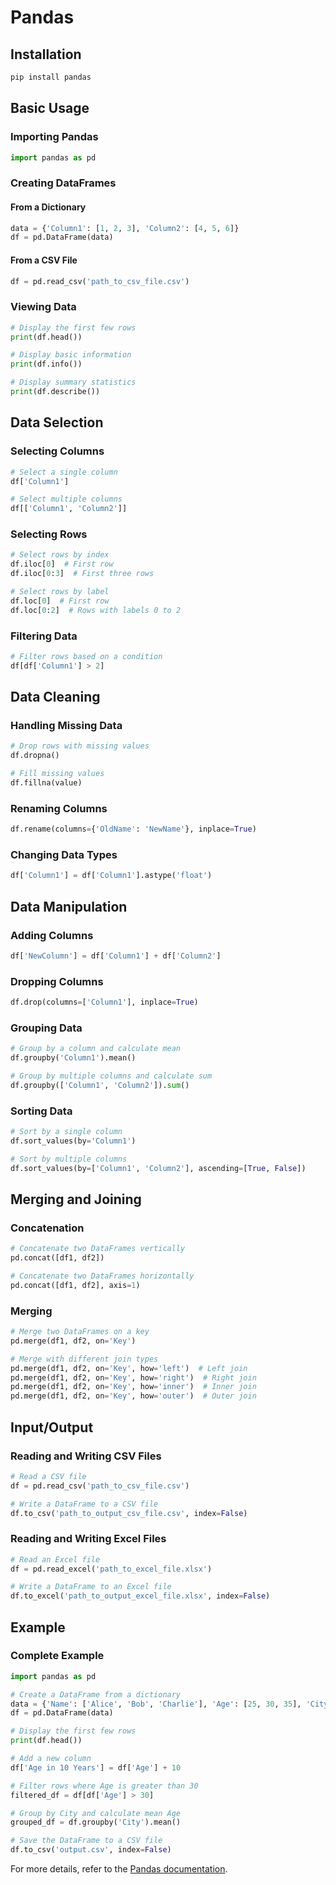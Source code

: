 
# Pandas

## Installation
```bash
pip install pandas
```

## Basic Usage

### Importing Pandas
```python
import pandas as pd
```

### Creating DataFrames

#### From a Dictionary
```python
data = {'Column1': [1, 2, 3], 'Column2': [4, 5, 6]}
df = pd.DataFrame(data)
```

#### From a CSV File
```python
df = pd.read_csv('path_to_csv_file.csv')
```

### Viewing Data
```python
# Display the first few rows
print(df.head())

# Display basic information
print(df.info())

# Display summary statistics
print(df.describe())
```

## Data Selection

### Selecting Columns
```python
# Select a single column
df['Column1']

# Select multiple columns
df[['Column1', 'Column2']]
```

### Selecting Rows
```python
# Select rows by index
df.iloc[0]  # First row
df.iloc[0:3]  # First three rows

# Select rows by label
df.loc[0]  # First row
df.loc[0:2]  # Rows with labels 0 to 2
```

### Filtering Data
```python
# Filter rows based on a condition
df[df['Column1'] > 2]
```

## Data Cleaning

### Handling Missing Data
```python
# Drop rows with missing values
df.dropna()

# Fill missing values
df.fillna(value)
```

### Renaming Columns
```python
df.rename(columns={'OldName': 'NewName'}, inplace=True)
```

### Changing Data Types
```python
df['Column1'] = df['Column1'].astype('float')
```

## Data Manipulation

### Adding Columns
```python
df['NewColumn'] = df['Column1'] + df['Column2']
```

### Dropping Columns
```python
df.drop(columns=['Column1'], inplace=True)
```

### Grouping Data
```python
# Group by a column and calculate mean
df.groupby('Column1').mean()

# Group by multiple columns and calculate sum
df.groupby(['Column1', 'Column2']).sum()
```

### Sorting Data
```python
# Sort by a single column
df.sort_values(by='Column1')

# Sort by multiple columns
df.sort_values(by=['Column1', 'Column2'], ascending=[True, False])
```

## Merging and Joining

### Concatenation
```python
# Concatenate two DataFrames vertically
pd.concat([df1, df2])

# Concatenate two DataFrames horizontally
pd.concat([df1, df2], axis=1)
```

### Merging
```python
# Merge two DataFrames on a key
pd.merge(df1, df2, on='Key')

# Merge with different join types
pd.merge(df1, df2, on='Key', how='left')  # Left join
pd.merge(df1, df2, on='Key', how='right')  # Right join
pd.merge(df1, df2, on='Key', how='inner')  # Inner join
pd.merge(df1, df2, on='Key', how='outer')  # Outer join
```

## Input/Output

### Reading and Writing CSV Files
```python
# Read a CSV file
df = pd.read_csv('path_to_csv_file.csv')

# Write a DataFrame to a CSV file
df.to_csv('path_to_output_csv_file.csv', index=False)
```

### Reading and Writing Excel Files
```python
# Read an Excel file
df = pd.read_excel('path_to_excel_file.xlsx')

# Write a DataFrame to an Excel file
df.to_excel('path_to_output_excel_file.xlsx', index=False)
```

## Example

### Complete Example
```python
import pandas as pd

# Create a DataFrame from a dictionary
data = {'Name': ['Alice', 'Bob', 'Charlie'], 'Age': [25, 30, 35], 'City': ['New York', 'Los Angeles', 'Chicago']}
df = pd.DataFrame(data)

# Display the first few rows
print(df.head())

# Add a new column
df['Age in 10 Years'] = df['Age'] + 10

# Filter rows where Age is greater than 30
filtered_df = df[df['Age'] > 30]

# Group by City and calculate mean Age
grouped_df = df.groupby('City').mean()

# Save the DataFrame to a CSV file
df.to_csv('output.csv', index=False)
```

For more details, refer to the [Pandas documentation](https://pandas.pydata.org/pandas-docs/stable/).
